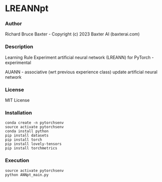 # LREANNpt

### Author

Richard Bruce Baxter - Copyright (c) 2023 Baxter AI (baxterai.com)

### Description

Learning Rule Experiment artificial neural network (LREANN) for PyTorch - experimental 

AUANN - associative (wrt previous experience class) update artificial neural network

### License

MIT License

### Installation
```
conda create -n pytorchsenv
source activate pytorchsenv
conda install python
pip install datasets
pip install torch
pip install lovely-tensors
pip install torchmetrics
```

### Execution
```
source activate pytorchsenv
python ANNpt_main.py
```
